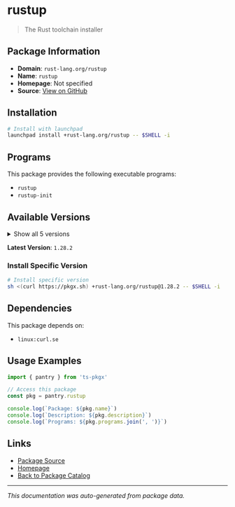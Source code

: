 # rustup

> The Rust toolchain installer

## Package Information

- **Domain**: `rust-lang.org/rustup`
- **Name**: `rustup`
- **Homepage**: Not specified
- **Source**: [View on GitHub](https://github.com/pkgxdev/pantry/tree/main/projects/rust-lang.org/rustup/package.yml)

## Installation

```bash
# Install with launchpad
launchpad install +rust-lang.org/rustup -- $SHELL -i
```

## Programs

This package provides the following executable programs:

- `rustup`
- `rustup-init`

## Available Versions

<details>
<summary>Show all 5 versions</summary>

- `1.28.2`, `1.28.1`, `1.28.0`, `1.27.1`, `1.27.0`

</details>

**Latest Version**: `1.28.2`

### Install Specific Version

```bash
# Install specific version
sh <(curl https://pkgx.sh) +rust-lang.org/rustup@1.28.2 -- $SHELL -i
```

## Dependencies

This package depends on:

- `linux:curl.se`

## Usage Examples

```typescript
import { pantry } from 'ts-pkgx'

// Access this package
const pkg = pantry.rustup

console.log(`Package: ${pkg.name}`)
console.log(`Description: ${pkg.description}`)
console.log(`Programs: ${pkg.programs.join(', ')}`)
```

## Links

- [Package Source](https://github.com/pkgxdev/pantry/tree/main/projects/rust-lang.org/rustup/package.yml)
- [Homepage](#)
- [Back to Package Catalog](../package-catalog.md)

---

*This documentation was auto-generated from package data.*
